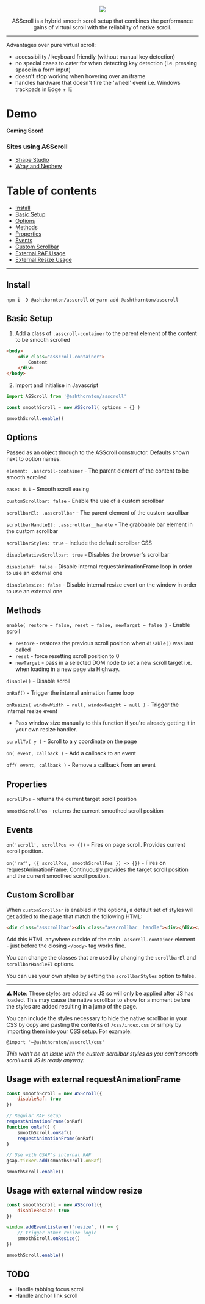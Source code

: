 <p align="center"><img src="https://raw.githubusercontent.com/ashthornton-gc/asscroll/master/asscroll.png"></p>

<p align="center">ASScroll is a hybrid smooth scroll setup that combines the performance gains of virtual scroll with the reliability of native scroll.</p>

---

Advantages over pure virtual scroll:
- accessibility / keyboard friendly (without manual key detection)
- no special cases to cater for when detecting key detection (i.e. pressing space in a form input)
- doesn't stop working when hovering over an iframe
- handles hardware that doesn't fire the 'wheel' event i.e. Windows trackpads in Edge + IE

Demo
================
**Coming Soon!**

### Sites using ASScroll
- <a href="https://shapestudio.co.uk/" target="_blank">Shape Studio</a>
- <a href="https://straightfromyard.co.uk/" target="_blank">Wray and Nephew</a>

Table of contents
=================
<!--ts-->
   * [Install](#install)
   * [Basic Setup](#basic-setup)
   * [Options](#options)
   * [Methods](#methods)
   * [Properties](#properties)
   * [Events](#events)
   * [Custom Scrollbar](#custom-scrollbar)
   * [External RAF Usage](#usage-with-external-requestanimationframe)
   * [External Resize Usage](#usage-with-external-window-resize)
<!--te-->


---


## Install
`npm i -D @ashthornton/asscroll` or `yarn add @ashthornton/asscroll`

## Basic Setup

1. Add a class of `.asscroll-container` to the parent element of the content to be smooth scrolled

```HTML
<body>
    <div class="asscroll-container">
        Content
    </div>
</body>
```

2. Import and initialise in Javascript

```Javascript
import ASScroll from '@ashthornton/asscroll'

const smoothScroll = new ASScroll( options = {} )

smoothScroll.enable()
```

## Options
Passed as an object through to the ASScroll constructor. Defaults shown next to option names.

`element: .asscroll-container` - The parent element of the content to be smooth scrolled

`ease: 0.1` - Smooth scroll easing

`customScrollbar: false` - Enable the use of a custom scrollbar

`scrollbarEl: .asscrollbar` - The parent element of the custom scrollbar

`scrollbarHandleEl: .asscrollbar__handle` - The grabbable bar element in the custom scrollbar

`scrollbarStyles: true` - Include the default scrollbar CSS

`disableNativeScrollbar: true` - Disables the browser's scrollbar

`disableRaf: false` - Disable internal requestAnimationFrame loop in order to use an external one

`disableResize: false` - Disable internal resize event on the window in order to use an external one

## Methods

`enable( restore = false, reset = false, newTarget = false )` - Enable scroll

- `restore` - restores the previous scroll position when `disable()` was last called
- `reset` - force resetting scroll position to 0
- `newTarget` - pass in a selected DOM node to set a new scroll target i.e. when loading in a new page via Highway. 

`disable()` - Disable scroll

`onRaf()` - Trigger the internal animation frame loop

`onResize( windowWidth = null, windowHeight = null )` - Trigger the internal resize event

- Pass window size manually to this function if you're already getting it in your own resize handler.

`scrollTo( y )` - Scroll to a y coordinate on the page

`on( event, callback )` - Add a callback to an event

`off( event, callback )` - Remove a callback from an event

## Properties

`scrollPos` - returns the current target scroll position

`smoothScrollPos` - returns the current smoothed scroll position 

## Events

`on('scroll', scrollPos => {})` - Fires on page scroll. Provides current scroll position.

`on('raf', ({ scrollPos, smoothScrollPos }) => {})` - Fires on requestAnimationFrame. Continuously provides the target scroll position and the current smoothed scroll position.

## Custom Scrollbar

When `customScrollbar` is enabled in the options, a default set of styles will get added to the page that match the following HTML:

```HTML
<div class="asscrollbar"><div class="asscrollbar__handle"><div></div></div></div>
```

Add this HTML anywhere outside of the main `.asscroll-container` element - just before the closing `</body>` tag works fine.

You can change the classes that are used by changing the `scrollbarEl` and `scrollbarHandleEl` options.

You can use your own styles by setting the `scrollbarStyles` option to false.

---

⚠ **Note**: These styles are added via JS so will only be applied after JS has loaded. This may cause the native scrollbar to show for a moment before the styles are added resulting in a jump of the page.

You can include the styles necessary to hide the native scrollbar in your CSS by copy and pasting the contents of `/css/index.css` or simply by importing them into your CSS setup. For example:

`@import '~@ashthornton/asscroll/css'`

_This won't be an issue with the custom scrollbar styles as you can't smooth scroll until JS is ready anyway._

## Usage with external requestAnimationFrame

```Javascript
const smoothScroll = new ASScroll({
    disableRaf: true
})

// Regular RAF setup
requestAnimationFrame(onRaf)
function onRaf() {
    smoothScroll.onRaf()
    requestAnimationFrame(onRaf)
}

// Use with GSAP's internal RAF
gsap.ticker.add(smoothScroll.onRaf)

smoothScroll.enable()
```

## Usage with external window resize

```Javascript
const smoothScroll = new ASScroll({
    disableResize: true
})

window.addEventListener('resize', () => {
    // trigger other resize logic
    smoothScroll.onResize()
})

smoothScroll.enable()
```

## TODO

- Handle tabbing focus scroll
- Handle anchor link scroll
